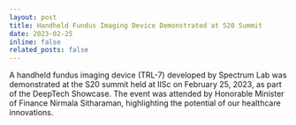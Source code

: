 ```yaml
---
layout: post
title: Handheld Fundus Imaging Device Demonstrated at S20 Summit
date: 2023-02-25
inline: false
related_posts: false
---
```


A handheld fundus imaging device (TRL-7) developed by Spectrum Lab was demonstrated at the S20 summit held at IISc on February 25, 2023, as part of the DeepTech Showcase. The event was attended by Honorable Minister of Finance Nirmala Sitharaman, highlighting the potential of our healthcare innovations.